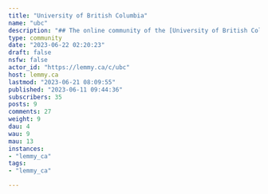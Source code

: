 ```yaml
---
title: "University of British Columbia" 
name: "ubc"
description: "## The online community of the [University of British Columbia](ubc.ca)!### Basic Guidelines:1. Treat each other with respect. No slurs (racial, gender, homophobic, mental health, etc)2. Engage in good faith. If you can’t say something nice, don’t say anything.3. ~~Use Megathreads.~~ (no megathreads just yet, please go nuts)4. Keep content relevant to UBC. Posts must be related UBC or its community. All memes must be OC and/or explicitly related to UBC.5. Follow lemmy.ca rules. This guideline also covers illegal activities including but not limited to linking to unauthorized copyrighted materials, doxxing, and violations of UBC academic conduct policy. See other [Lemmy.ca rules here](https://lemmy.ca/)6. No Advertisements. UBC, AMS, or otherwise directly affiliated non-profit organization may advertise within reasonable limits, but are encouraged to contact the mod team before posting. For-profit and non-UBC organizations must contact the mod team prior to posting. No private advertisement for the sales/purchase of any product/service.7. ~~Surveys~~ Surveys will be removed at moderator discretion. If you're posting about a study, please contact the moderator team with information about the study.8. No discussion of foreign politics unless it has clear and direct implications for the UBC community (e.g. FAFSA, intl. research opportunities, students under house arrest).9. Lost & Found Posts will be removed at moderator discretion. Do not post photos of found items.Pictures of personal information are prohibited. Posts/comments not adhering to these guidelines will be removed without notice. At the discretion of the mod team, offenders will be banned.If you see a post or comment which is not in accordance with these guidelines, please use the report feature to bring it to the attention of the moderators, as opposed to engaging with it.### FAQs/Megathreads:* Incoming first year? No idea where to start? [Look here](http://students.ubc.ca/enrolment/courses/registration) for a tutorial on how to register and pick your classes.* [**Official UBC Admissions Website**](http://you.ubc.ca/admissions/)### Student Resources:* [**RENEW YOUR UPASS**](https://upassbc.translink.ca/)* [**UBC Registration Tools**](https://www.reddit.com/r/UBC/wiki/tools) - helpful tools for course registration / grades analysis.* [**UBC Club and Student Group Database**](https://clubdatabase.net/) - Reviews of on-campus clubs and an actually usable alternative to the AMS Clubhouse directory.* [**UBC Grades**](https://ubcgrades.com/) - grade distributions for previous offerings of all classes offered at UBC. Complemented by [**UBC Profstats**](https://ubc-profs-reborn.herokuapp.com/), which offers grading variations by instructors.* [**CourseRatings.ca**](https://courseratings.ca/courses.html) - Reviews of UBC Courses* [**Room Schedule/Timetable**](https://sws-van.as.it.ubc.ca/sws_2022/) - find class and room schedules (and empty rooms to study in!)* [**Vancouver General Hospital Access & Assessment Centre**](http://www.vch.ca/your-care/mental-health-substance-use/vancouver-access-assessment-centre) for referrals and assessment. It is a good starting point for getting help with improving your mental health.* [**AMS Services**](https://www.ams.ubc.ca/student-services/): resources for UBC students such as a food bank, Safewalk, tutoring, advocacy, and Peer Support services* [**Centre For Accessibility**](https://students.ubc.ca/about-student-services/centre-for-accessibility) - For obtaining academic concessions, and other mattters relating to accommodation any physical and mental hardships.* [**Student Support**]( https://students.ubc.ca/support) - A general index of all UBC support services for students, with support services for academic, financial, health and other issues.* [**Student Health Service**](https://students.ubc.ca/health/student-health-service) - medical clinic w/ Mental Health & Sports Medicine* [**UBC Wayfinding**](http://www.maps.ubc.ca/PROD/index.php) - campus map and building information* [**UBC Lost and Found**](https://lostandfound.ubc.ca/all-items) - lost something on campus? Check here!* [**Free software**](https://www.reddit.com/r/UBC/comments/52tcz8/ysk_about_free_software_available_to_ubc_students/) - You can get Office, MATLAB, a VPN, and more, all for free.* [**Housing Chances**](https://old.reddit.com/r/UBC/comments/abbv0h/wanna_know_your_likelihood_for_getting_a_yrh/) & [**Improving your YRH Chances**](https://old.reddit.com/r/UBC/comments/afb6it/want_to_increase_your_likelihood_of_getting_a_yrh/)### Other Useful Places:* [**The Ubyssey**](http://ubyssey.ca/) - your student-run campus newspaper* [**CiTR**](http://citr.ca/) - your student radio station"
type: community
date: "2023-06-22 02:20:23"
draft: false
nsfw: false
actor_id: "https://lemmy.ca/c/ubc"
host: lemmy.ca
lastmod: "2023-06-21 08:09:55"
published: "2023-06-11 09:44:36"
subscribers: 35
posts: 9
comments: 27
weight: 9
dau: 4
wau: 9
mau: 13
instances:
- "lemmy_ca"
tags: 
- "lemmy_ca"

---
```

